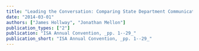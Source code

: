 ```yaml
---
title: "Leading the Conversation: Comparing State Department Communication Networks under Rogers and Kissinger"
date: "2014-03-01"
authors: ["James Hollway", "Jonathan Mellon"]
publication_types: ["2"]
publication: "ISA Annual Convention, _pp. 1--29_"
publication_short: "ISA Annual Convention, _pp. 1--29_"
---
```

